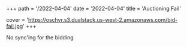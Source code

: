 +++
path =  '/2022-04-04'
date = '2022-04-04'
title =  'Auctioning Fail'

cover = 'https://oschvr.s3.dualstack.us-west-2.amazonaws.com/bid-fail.jpg'
+++

No sync'ing for the bidding